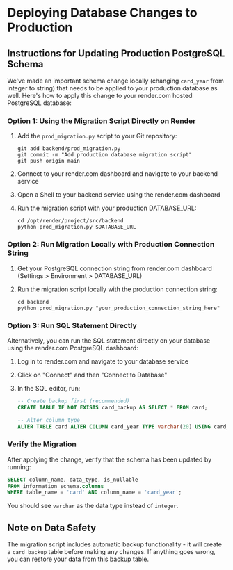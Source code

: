 # Deploying Database Changes to Production

## Instructions for Updating Production PostgreSQL Schema

We've made an important schema change locally (changing `card_year` from integer to string) that needs to be applied to your production database as well. Here's how to apply this change to your render.com hosted PostgreSQL database:

### Option 1: Using the Migration Script Directly on Render

1. Add the `prod_migration.py` script to your Git repository:
   ```
   git add backend/prod_migration.py
   git commit -m "Add production database migration script"
   git push origin main
   ```

2. Connect to your render.com dashboard and navigate to your backend service

3. Open a Shell to your backend service using the render.com dashboard

4. Run the migration script with your production DATABASE_URL:
   ```
   cd /opt/render/project/src/backend
   python prod_migration.py $DATABASE_URL
   ```

### Option 2: Run Migration Locally with Production Connection String

1. Get your PostgreSQL connection string from render.com dashboard (Settings > Environment > DATABASE_URL)

2. Run the migration script locally with the production connection string:
   ```
   cd backend
   python prod_migration.py "your_production_connection_string_here"
   ```

### Option 3: Run SQL Statement Directly

Alternatively, you can run the SQL statement directly on your database using the render.com PostgreSQL dashboard:

1. Log in to render.com and navigate to your database service

2. Click on "Connect" and then "Connect to Database"

3. In the SQL editor, run:
   ```sql
   -- Create backup first (recommended)
   CREATE TABLE IF NOT EXISTS card_backup AS SELECT * FROM card;
   
   -- Alter column type
   ALTER TABLE card ALTER COLUMN card_year TYPE varchar(20) USING card_year::varchar;
   ```

### Verify the Migration

After applying the change, verify that the schema has been updated by running:

```sql
SELECT column_name, data_type, is_nullable 
FROM information_schema.columns 
WHERE table_name = 'card' AND column_name = 'card_year';
```

You should see `varchar` as the data type instead of `integer`.

## Note on Data Safety

The migration script includes automatic backup functionality - it will create a `card_backup` table before making any changes. If anything goes wrong, you can restore your data from this backup table.
